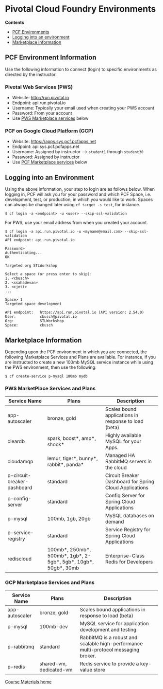 # Pivotal Cloud Foundry Environments

**Contents**
- [PCF Environments](#pcf-environment-information)
- [Logging into an environment](#logging-into-an-environment)
- [Marketplace information](#marketplace-information)

## PCF Environment Information
Use the following information to connect (login) to specific environments as directed by the instructor.

### Pivotal Web Services (PWS)
- Website: http://run.pivotal.io
- Endpoint: api.run.pivotal.io
- Username: Typically your email used when creating your PWS account
- Password: From your account
- Use [PWS Marketplace services](#pws-marketplace-services-and-plans) below

### PCF on Google Cloud Platform (GCP)
- Website: https://apps.sys.pcf.pcfapps.net
- Endpoint: api.sys.pcf.pcfapps.net
- Username: Assigned by instructor --> `student1` through `student30`
- Password: Assigned by instructor
- Use [PCF Marketplace services](#gcp-marketplace-services-and-plans) below

## Logging into an Environment
Using the above information, your step to login are as follows below. When logging in, PCF will ask you for your password and which PCF Space, i.e. development, test, or production, in which you would like to work. Spaces can always be changed later using `cf target -s test`, for instance.

```
$ cf login -a <endpoint> -u <user> --skip-ssl-validation
```

For PWS, use your email address from when you created your account.

```
$ cf login -a api.run.pivotal.io -u <myname@email.com> --skip-ssl-validation
API endpoint: api.run.pivotal.io

Password>
Authenticating...
OK

Targeted org STLWorkshop

Select a space (or press enter to skip):
1. <cbusch>
2. <ssahadevan>
3. <cjett>
...

Space> 1
Targeted space development

API endpoint:   https://api.run.pivotal.io (API version: 2.54.0)
User:           cbusch@pivotal.io
Org:            STLWorkshop
Space:          cbusch
```


## Marketplace Information
Depending upon the PCF environment in which you are connected, the following Marketplace Services and Plans are available. For instance, if you are instructed to create a new 100mb MySQL service instance while using the PWS environment, then use the following:

```
$ cf create-service p-mysql 100mb mydb
```

### PWS MarketPlace Services and Plans
Service Name | Plans | Description
------------ | ----- | -----------
app-autoscaler | bronze, gold | Scales bound applications in response to load (beta)
cleardb | spark, boost*, amp*, shock* | Highly available MySQL for your Apps.
cloudamqp | lemur, tiger*, bunny*, rabbit*, panda* | Managed HA RabbitMQ servers in the cloud
p-circuit-breaker-dashboard | standard | Circuit Breaker Dashboard for Spring Cloud Applications
p-config-server | standard | Config Server for Spring Cloud Applications
p-mysql | 100mb, 1gb, 20gb | MySQL databases on demand
p-service-registry | standard | Service Registry for Spring Cloud Applications
rediscloud | 100mb*, 250mb*, 500mb*, 1gb*, 2-5gb*, 5gb*, 10gb*, 50gb*, 30mb | Enterprise-Class Redis for Developers

### GCP Marketplace Services and Plans
Service Name | Plans | Description
------------ | ----- | -----------
app-autoscaler | bronze, gold | Scales bound applications in response to load (beta)
p-mysql | 100mb-dev | MySQL service for application development and testing
p-rabbitmq | standard | RabbitMQ is a robust and scalable high-performance multi-protocol messaging broker.
p-redis | shared-vm, dedicated-vm | Redis service to provide a key-value store

[Course Materials home](/README.md#course-materials)
